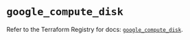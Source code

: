 # `google_compute_disk`

Refer to the Terraform Registry for docs: [`google_compute_disk`](https://registry.terraform.io/providers/hashicorp/google/6.46.0/docs/resources/compute_disk).
